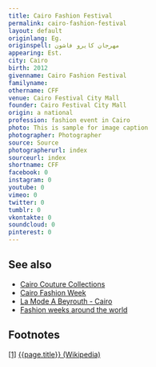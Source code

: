 ```yaml
---
title: Cairo Fashion Festival
permalink: cairo-fashion-festival
layout: default
originlang: Eg.
originspell: مهرجان كايرو فاشون
appearing: Est.
city: Cairo
birth: 2012
givenname: Cairo Fashion Festival
familyname:
othername: CFF
venue: Cairo Festival City Mall
founder: Cairo Festival City Mall
origin: a national
profession: fashion event in Cairo
photo: This is sample for image caption
photographer: Photographer
source: Source
photographerurl: index
sourceurl: index
shortname: CFF
facebook: 0
instagram: 0
youtube: 0
vimeo: 0
twitter: 0
tumblr: 0
vkontakte: 0
soundcloud: 0
pinterest: 0
---
```


## See also

+ [Cairo Couture Collections](cairo-couture-collections)
+ [Cairo Fashion Week](cairo-fashion-week)
+ [La Mode A Beyrouth - Cairo](mode-a-beyrouth-cairo-la)
+ [Fashion weeks around the world](fashion-weeks-around-the-world)

## Footnotes

[[1]](#a1) <span id="f1"></span> [{{page.title}} (Wikipedia)](index)
